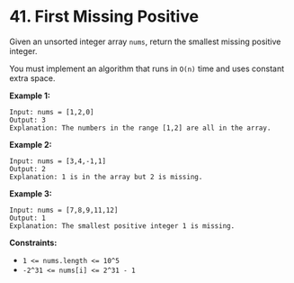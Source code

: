 # 41. First Missing Positive

Given an unsorted integer array `nums`, return the smallest missing positive integer.

You must implement an algorithm that runs in `O(n)` time and uses constant extra space.

**Example 1:**

    Input: nums = [1,2,0]
    Output: 3
    Explanation: The numbers in the range [1,2] are all in the array.

**Example 2:**

    Input: nums = [3,4,-1,1]
    Output: 2
    Explanation: 1 is in the array but 2 is missing.

**Example 3:**

    Input: nums = [7,8,9,11,12]
    Output: 1
    Explanation: The smallest positive integer 1 is missing.

**Constraints:**
- `1 <= nums.length <= 10^5`
- `-2^31 <= nums[i] <= 2^31 - 1`
